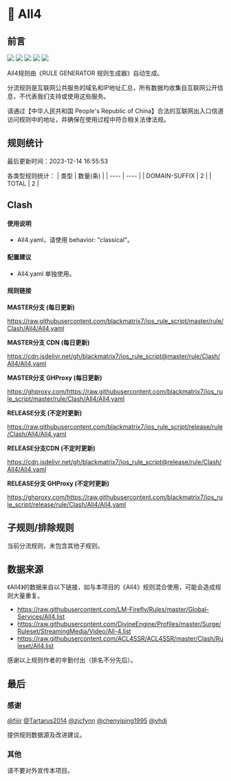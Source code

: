 # 🧸 All4

## 前言

![](https://shields.io/badge/-移除重复规则-ff69b4) ![](https://shields.io/badge/-DOMAIN与DOMAIN--SUFFIX合并-green) ![](https://shields.io/badge/-DOMAIN--SUFFIX间合并-critical) ![](https://shields.io/badge/-DOMAIN--SUFFIX与DOMAIN--KEYWORD合并-blue) ![](https://shields.io/badge/-IP--CIDR(6)合并-blueviolet) 

All4规则由《RULE GENERATOR 规则生成器》自动生成。

分流规则是互联网公共服务的域名和IP地址汇总，所有数据均收集自互联网公开信息，不代表我们支持或使用这些服务。

请通过【中华人民共和国 People's Republic of China】合法的互联网出入口信道访问规则中的地址，并确保在使用过程中符合相关法律法规。

## 规则统计

最后更新时间：2023-12-14 16:55:53

各类型规则统计：
| 类型 | 数量(条)  | 
| ---- | ----  |
| DOMAIN-SUFFIX | 2  | 
| TOTAL | 2  | 


## Clash 

#### 使用说明
- All4.yaml，请使用 behavior: "classical"。

#### 配置建议
- All4.yaml 单独使用。

#### 规则链接
**MASTER分支 (每日更新)**

https://raw.githubusercontent.com/blackmatrix7/ios_rule_script/master/rule/Clash/All4/All4.yaml

**MASTER分支 CDN (每日更新)**

https://cdn.jsdelivr.net/gh/blackmatrix7/ios_rule_script@master/rule/Clash/All4/All4.yaml

**MASTER分支 GHProxy (每日更新)**

https://ghproxy.com/https://raw.githubusercontent.com/blackmatrix7/ios_rule_script/master/rule/Clash/All4/All4.yaml

**RELEASE分支 (不定时更新)**

https://raw.githubusercontent.com/blackmatrix7/ios_rule_script/release/rule/Clash/All4/All4.yaml

**RELEASE分支CDN (不定时更新)**

https://cdn.jsdelivr.net/gh/blackmatrix7/ios_rule_script@release/rule/Clash/All4/All4.yaml

**RELEASE分支 GHProxy (不定时更新)**

https://ghproxy.com/https://raw.githubusercontent.com/blackmatrix7/ios_rule_script/release/rule/Clash/All4/All4.yaml

## 子规则/排除规则


当前分流规则，未包含其他子规则。

## 数据来源

《All4》的数据来自以下链接，如与本项目的《All4》规则混合使用，可能会造成规则大量重复。

- https://raw.githubusercontent.com/LM-Firefly/Rules/master/Global-Services/All4.list
- https://raw.githubusercontent.com/DivineEngine/Profiles/master/Surge/Ruleset/StreamingMedia/Video/All-4.list
- https://raw.githubusercontent.com/ACL4SSR/ACL4SSR/master/Clash/Ruleset/All4.list


感谢以上规则作者的辛勤付出（排名不分先后）。

## 最后

### 感谢

[@fiiir](https://github.com/fiiir) [@Tartarus2014](https://github.com/Tartarus2014) [@zjcfynn](https://github.com/zjcfynn) [@chenyiping1995](https://github.com/chenyiping1995) [@vhdj](https://github.com/vhdj)

提供规则数据源及改进建议。

### 其他

请不要对外宣传本项目。